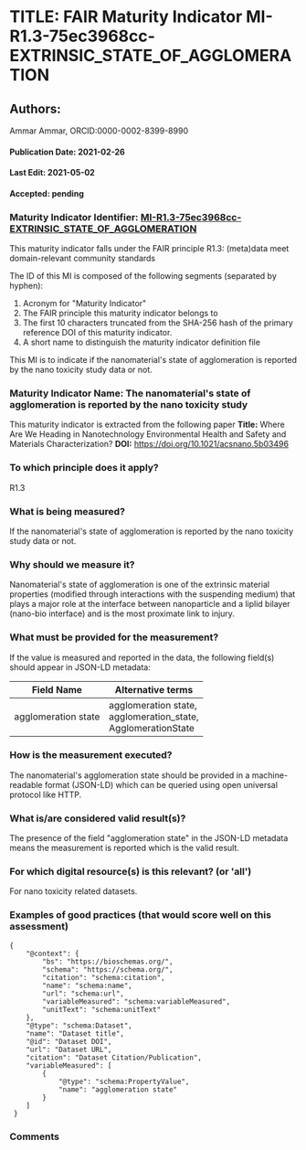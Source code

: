 # TITLE: FAIR Maturity Indicator MI-R1.3-75ec3968cc-EXTRINSIC_STATE_OF_AGGLOMERATION

## Authors: 
Ammar Ammar, ORCID:0000-0002-8399-8990

#### Publication Date: 2021-02-26
#### Last Edit: 2021-05-02
#### Accepted: pending

### Maturity Indicator Identifier: [MI-R1.3-75ec3968cc-EXTRINSIC_STATE_OF_AGGLOMERATION](https://w3id.org/fair/maturity_indicator/terms/Gen2/MI-R1.3-75ec3968cc-EXTRINSIC_STATE_OF_AGGLOMERATION)

This maturity indicator falls under the FAIR principle R1.3:
(meta)data meet domain-relevant community standards

The ID of this MI is composed of the following segments (separated by hyphen):
1. Acronym for "Maturity Indicator"
1. The FAIR principle this maturity indicator belongs to
1. The first 10 characters truncated from the SHA-256 hash of the primary reference DOI of this maturity indicator.
1. A short name to distinguish the maturity indicator definition file

This MI is to indicate if the nanomaterial's state of agglomeration is reported by the nano toxicity study data or not.

### Maturity Indicator Name:  The nanomaterial's state of agglomeration is reported by the nano toxicity study

This maturity indicator is extracted from the following paper 
**Title:** Where Are We Heading in Nanotechnology Environmental Health and Safety and Materials Characterization?
**DOI:** https://doi.org/10.1021/acsnano.5b03496

### To which principle does it apply?  
R1.3

### What is being measured?
If the nanomaterial's state of agglomeration is reported by the nano toxicity study data or not.

### Why should we measure it?
Nanomaterial's state of agglomeration is one of the extrinsic material properties (modified through 
interactions with the suspending medium) that plays a major role 
at the interface between nanoparticle and a liplid bilayer (nano-bio interface) and is the most proximate link to injury.

### What must be provided for the measurement?
If the value is measured and reported in the data, the following field(s) should appear in JSON-LD metadata: 

| Field Name           | Alternative terms                                                   |
| -------------------- | ------------------------------------------------------------------- |
| agglomeration state  | agglomeration state,<br>agglomeration_state,<br>AgglomerationState  |

### How is the measurement executed?
The nanomaterial's agglomeration state should be provided in a machine-readable format (JSON-LD) which can be queried using open universal protocol like HTTP.

### What is/are considered valid result(s)?
The presence of the field "agglomeration state" in the JSON-LD metadata means the measurement is reported which is the valid result.

### For which digital resource(s) is this relevant? (or 'all')
For nano toxicity related datasets.  

### Examples of good practices (that would score well on this assessment)
```{json}
{
 	"@context": {
 		"bs": "https://bioschemas.org/",
 		"schema": "https://schema.org/",
 		"citation": "schema:citation",
 		"name": "schema:name",
 		"url": "schema:url",
 		"variableMeasured": "schema:variableMeasured",
 		"unitText": "schema:unitText"
 	},
 	"@type": "schema:Dataset",
 	"name": "Dataset title",
 	"@id": "Dataset DOI",
 	"url": "Dataset URL",
 	"citation": "Dataset Citation/Publication",
 	"variableMeasured": [
 		{
 			"@type": "schema:PropertyValue",
 			"name": "agglomeration state"
 		}
 	]
 }
```

### Comments

